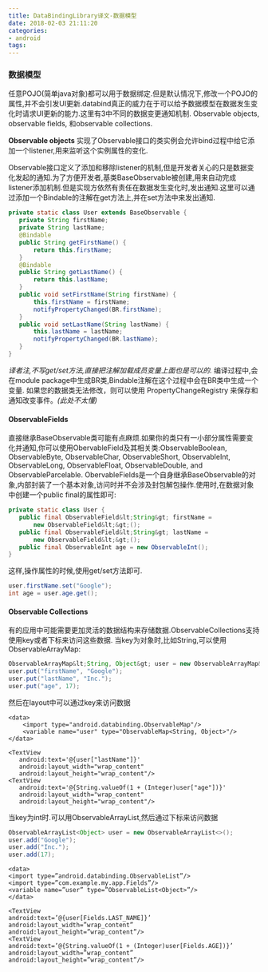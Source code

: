 ```yaml
---
title: DataBindingLibrary译文-数据模型
date: 2018-02-03 21:11:20
categories:
- android
tags:
---
```

### 数据模型
任意POJO(简单java对象)都可以用于数据绑定.但是默认情况下,修改一个POJO的属性,并不会引发UI更新.databind真正的威力在于可以给予数据模型在数据发生变化时请求UI更新的能力.这里有3中不同的数据变更通知机制.
Observable objects, observable fields, 和observable collections.

**Observable objects**
实现了Observable接口的类实例会允许bind过程中给它添加一个listener,用来监听这个实例属性的变化.

Observable接口定义了添加和移除listener的机制,但是开发者关心的只是数据变化发起的通知.为了方便开发者,基类BaseObservable被创建,用来自动完成listener添加机制.但是实现方依然有责任在数据发生变化时,发出通知.这里可以通过添加一个Bindable的注解在get方法上,并在set方法中来发出通知.
```java
private static class User extends BaseObservable {
   private String firstName;
   private String lastName;
   @Bindable
   public String getFirstName() {
       return this.firstName;
   }
   @Bindable
   public String getLastName() {
       return this.lastName;
   }
   public void setFirstName(String firstName) {
       this.firstName = firstName;
       notifyPropertyChanged(BR.firstName);
   }
   public void setLastName(String lastName) {
       this.lastName = lastName;
       notifyPropertyChanged(BR.lastName);
   }
}
```

*译者注,不写get/set方法,直接把注解加载成员变量上面也是可以的.*
编译过程中,会在module package中生成BR类,Bindable注解在这个过程中会在BR类中生成一个变量.
如果您的数据类无法修改，则可以使用 PropertyChangeRegistry 来保存和通知改变事件。_(此处不太懂)_

#### ObservableFields

直接继承BaseObservable类可能有点麻烦.如果你的类只有一小部分属性需要变化并通知,你可以使用ObervableField及其相关类:ObservableBoolean, ObservableByte, ObservableChar, ObservableShort, ObservableInt, ObservableLong, ObservableFloat, ObservableDouble, and ObservableParcelable.
ObervableFields是一个自身继承BaseObservable的对象,内部封装了一个基本对象,访问时并不会涉及封包解包操作.使用时,在数据对象中创建一个public final的属性即可:

```java
private static class User {
   public final ObservableField&lt;String&gt; firstName =
       new ObservableField&lt;&gt;();
   public final ObservableField&lt;String&gt; lastName =
       new ObservableField&lt;&gt;();
   public final ObservableInt age = new ObservableInt();
}
```

这样,操作属性的时候,使用get/set方法即可.

```java
user.firstName.set("Google");
int age = user.age.get();
```

#### Observable Collections

有的应用中可能需要更加灵活的数据结构来存储数据.ObservableCollections支持使用key或者下标来访问这些数据.
当key为对象时,比如String,可以使用ObservableArrayMap:

```java
ObservableArrayMap&lt;String, Object&gt; user = new ObservableArrayMap&lt;&gt;();
user.put("firstName", "Google");
user.put("lastName", "Inc.");
user.put("age", 17);
```

然后在layout中可以通过key来访问数据

```
<data>
    <import type="android.databinding.ObservableMap"/>
    <variable name="user" type="ObservableMap<String, Object>"/>
</data>

<TextView
   android:text='@{user["lastName"]}'
   android:layout_width="wrap_content"
   android:layout_height="wrap_content"/>
<TextView
   android:text='@{String.valueOf(1 + (Integer)user["age"])}'
   android:layout_width="wrap_content"
   android:layout_height="wrap_content"/>
```

当key为int时.可以用ObservableArrayList,然后通过下标来访问数据

```java
ObservableArrayList<Object> user = new ObservableArrayList<>();
user.add("Google");
user.add("Inc.");
user.add(17);
```

```
<data>
<import type=”android.databinding.ObservableList”/>
<import type=”com.example.my.app.Fields”/>
<variable name=”user” type=”ObservableList<Object>”/>
</data>

<TextView
android:text=’@{user[Fields.LAST_NAME]}’
android:layout_width=”wrap_content”
android:layout_height=”wrap_content”/>
<TextView
android:text=’@{String.valueOf(1 + (Integer)user[Fields.AGE])}’
android:layout_width=”wrap_content”
android:layout_height=”wrap_content”/>
```